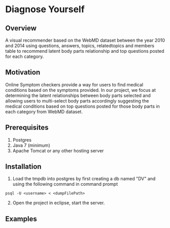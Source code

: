 # Diagnose Yourself
## Overview
A visual recommender based on the WebMD dataset between the year 2010 and 2014 using questions, answers, topics, relatedtopics and members table to recommend latent body parts relationship and top questions posted for each category.
## Motivation
Online Symptom checkers provide a way for users to find medical conditions based on the symptoms provided. In our project, we focus at determining the latent relationships between body parts selected and allowing users to multi-select body parts accordingly suggesting the medical conditions based on top questions posted for those body parts in each category from WebMD dataset.
## Prerequisites
1. Postgres
2. Java 7 (minimum)
3. Apache Tomcat or any other hosting server

## Installation
1. Load the tmpdb into postgres by first creating a db named "DV" and using the following command in command prompt
```
psql -U <username> < <dumpFilePath>
```
2. Open the project in eclipse, start the server.

## Examples
